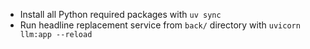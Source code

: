 - Install all Python required packages with `uv sync`
- Run headline replacement service from `back/` directory with `uvicorn llm:app --reload`
